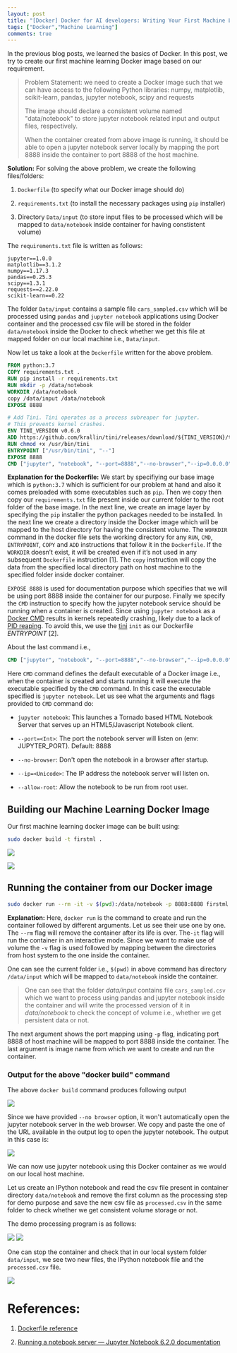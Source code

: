 ```yaml
---
layout: post
title: "[Docker] Docker for AI developers: Writing Your First Machine Learning Docker File"
tags: ["Docker","Machine Learning"]
comments: true
---
```

In the previous blog posts, we learned the basics of Docker. In this post, we try to create our first machine learning Docker image based on our requirement. 

> Problem Statement: we need to create a Docker image such that we can have access to the following Python libraries: numpy, matplotlib, scikit-learn, pandas, jupyter notebook, scipy and requests
> 
> The image should declare a consistent volume named "data/notebook" to store jupyter notebook related input and output files, respectively.
> 
> When the container created from above image is running, it should be able to  open a jupyter notebook server locally by mapping the port 8888 inside the container to port 8888 of the host machine.

**Solution:** For solving the above problem, we create the following files/folders:

1. `Dockerfile` (to specify what our Docker image should do)

2. `requirements.txt` (to install the necessary packages using `pip` installer)

3. Directory `Data/input` (to store input files to be processed which will be mapped to `data/notebook` inside container for having constistent volume)

The `requirements.txt` file is written as follows:

```
jupyter==1.0.0
matplotlib==3.1.2
numpy==1.17.3
pandas==0.25.3
scipy==1.3.1
requests==2.22.0
scikit-learn==0.22
```

The folder `Data/input` contains a sample file `cars_sampled.csv` which will be processed using `pandas` and `jupyter notebook` applications using Docker container and the processed csv file will be stored in the folder `data/notebook` inside the Docker to check whether we get this file at mapped folder on our local machine i.e., `Data/input`.

Now let us take a look at the `Dockerfile` written for the above problem.

```dockerfile
FROM python:3.7
COPY requirements.txt .
RUN pip install -r requirements.txt
RUN mkdir -p /data/notebook
WORKDIR /data/notebook 
copy /data/input /data/notebook 
EXPOSE 8888

# Add Tini. Tini operates as a process subreaper for jupyter. 
# This prevents kernel crashes.
ENV TINI_VERSION v0.6.0
ADD https://github.com/krallin/tini/releases/download/${TINI_VERSION}/tini /usr/bin/tini
RUN chmod +x /usr/bin/tini
ENTRYPOINT ["/usr/bin/tini", "--"]
EXPOSE 8888
CMD ["jupyter", "notebook", "--port=8888","--no-browser","--ip=0.0.0.0", "--allow-root"]
```

**Explanation for the Dockerfile:** We start by specifiying our base image which is `python:3.7` which is sufficient for our problem at hand and also it comes preloaded with some executables such as `pip`. Then we copy then copy our `requirements.txt` file present inside our current folder to the root folder of the base image. In the next line, we create an image layer by specifying the `pip` installer the python packages needed to be installed. In the next line we create a directory inside the Docker image which will be mapped to the host directory for having the consistent volume. The `WORKDIR` command in the docker file sets the working directory for any `RUN`, `CMD`, `ENTRYPOINT`, `COPY` and `ADD` instructions that follow it in the `Dockerfile`. If the `WORKDIR` doesn’t exist, it will be created even if it’s not used in any subsequent `Dockerfile` instruction [1]. The `copy` instruction will copy the data from the specified local directory path on host machine to the specified folder inside docker container.

`EXPOSE 8888` is used for documentation purpose which specifies that we will be using port 8888 inside the container for our purpose. Finally we specify the `CMD` instruction to specify how the jupyter notebook service should be running when a container is created.  Since using `jupyter notebook` as a [Docker CMD](https://docs.docker.com/engine/reference/builder/#cmd) results in kernels repeatedly crashing, likely due to a lack of [PID reaping](https://blog.phusion.nl/2015/01/20/docker-and-the-pid-1-zombie-reaping-problem/). To avoid this, we use the [tini](https://github.com/krallin/tini) `init` as our
Dockerfile *ENTRYPOINT* [2].

About the last command i.e., 

```dockerfile
CMD ["jupyter", "notebook", "--port=8888","--no-browser","--ip=0.0.0.0", "--allow-root"]`
```

Here `CMD` command defines the default executable of a Docker image i.e., when the container is created and starts running it will execute the executable specified by the `CMD` command. In this case the executable specified is `jupyter notebook`.  Let us see what the arguments and flags provided to `CMD` command do:

* `jupyter notebook`: This launches a Tornado based HTML Notebook Server that serves up an HTML5/Javascript Notebook client.

* `--port=<Int>`: The port the notebook server will listen on (env: JUPYTER_PORT).
   Default: 8888

* `--no-browser`:  Don't open the notebook in a browser after startup.

* `--ip=<Unicode>`:  The IP address the notebook server will listen on.

* `--allow-root`: Allow the notebook to be run from root user.

## Building our Machine Learning Docker Image

Our first machine learning docker image can be built using: 

```bash
sudo docker build -t firstml .
```

![](/assets/images/20210120/pic1.png)


![](/assets/images/20210120/pic2.png)

## Running the container from our Docker image

```bash
sudo docker run --rm -it -v $(pwd):/data/notebook -p 8888:8888 firstml
```

**Explanation:** Here, `docker run` is the command to create and run the container followed by different arguments. Let us see their use one by one. The `--rm` flag will remove the container after its life is over.  The`-it` flag will run the container in an interactive mode. Since we want to make use of volume the `-v` flag is used followed by mapping between the directories from host system to the one inside the container.

One can see the current folder i.e., `$(pwd)` in above command has directory `/data/input` which will be mapped to `data/notebook` inside the container. 


> One can see that the folder *data/input* contains file `cars_sampled.csv` which we want to process using pandas and jupyter notebook inside the container and will write the processed version of it in *data/notebook* to check the concept of volume i.e., whether we get persistent data or not.

The next argument shows the port mapping using `-p` flag,  indicating port 8888 of host machine will be mapped to port 8888 inside the container. The last argument is image name from which we want to create and run the container.

### Output for the above "docker build" command

The above `docker build` command produces following output

![](/assets/images/20210120/pic4.png)


Since we have provided `--no browser` option, it won't automatically open the jupyter notebook server in the web browser. We copy and paste the one of the URL available in the output log to open the jupyter notebook. The output in this case is:

 ![](/assets/images/20210120/pic5.png)

We can now use jupyter notebook using this Docker container as we would on our local host machine. 

Let us create an IPython notebook and read the csv file present in container directory `data/notebook` and remove the first column as the processing step for demo purpose and save the new csv file as `processed.csv` in the same folder to check whether we get consistent volume storage or not.

The demo processing program is as follows:

 ![](/assets/images/20210120/pic6.png)
 ![](/assets/images/20210120/pic7.png)

One can stop the container and check that in our local system folder `data/input`, we see two new files, the IPython notebook file and the `processed.csv` file.

 ![](/assets/images/20210120/pic8.png)


# References:

1. [Dockerfile reference](https://docs.docker.com/engine/reference/builder/)

2. [Running a notebook server &mdash; Jupyter Notebook 6.2.0 documentation](https://jupyter-notebook.readthedocs.io/en/stable/public_server.html)
